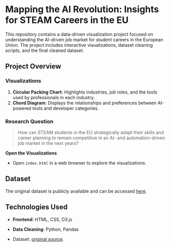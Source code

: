# Mapping the AI Revolution: Insights for STEAM Careers in the EU

This repository contains a data-driven visualization project focused on understanding the AI-driven job market for student careers in the European Union. The project includes interactive visualizations, dataset cleaning scripts, and the final cleaned dataset.

## Project Overview

### Visualizations
1. **Circular Packing Chart**: Highlights industries, job roles, and the tools used by professionals in each industry.
2. **Chord Diagram**: Displays the relationships and preferences between AI-powered tools and developer categories.

### Research Question
> How can STEAM students in the EU strategically adapt their skills and career planning to remain competitive in an AI- and automation-driven job market in the next years?

**Open the Visualizations**
   - Open `index.html` in a web browser to explore the visualizations.

## Dataset
The original dataset is publicly available and can be accessed [here](https://drive.google.com/file/d/1vJ5_k9nOidgX223sVDhKEP1IkKhMZgA4/view?usp=share_link).

## Technologies Used

- **Frontend**: HTML, CSS, D3.js
- **Data Cleaning**: Python, Pandas

- Dataset: [original source](https://survey.stackoverflow.co/).

